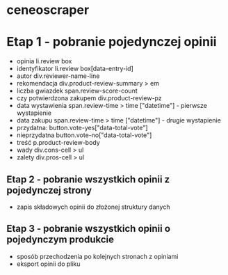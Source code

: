 # ceneoscraper
# Etap 1 - pobranie pojedynczej opinii 
- opinia li.review box
- identyfikator li.review box[data-entry-id]
- autor div.reviewer-name-line
- rekomendacja div.product-review-summary > em 
- liczba gwiazdek span.review-score-count
- czy potwierdzona zakupem  div.product-review-pz
- data wystawienia span.review-time > time
["datetime"] - pierwsze wystapienie 
- data zakupu span.review-time > time
["datetime"] - drugie wystapienie
- przydatna: button.vote-yes["data-total-vote"]
- nieprzydatna button.vote-no["data-total-vote"]
- treść p.product-review-body
- wady div.cons-cell > ul
- zalety div.pros-cell > ul
## Etap 2 - pobranie wszystkich opinii z pojedynczej strony
- zapis składowych opinii do złożonej struktury danych
## Etap 3 - pobranie wszystkich opinii o pojedynczym produkcie 
- sposób przechodzenia po kolejnych stronach z opiniami
- eksport opinii do pliku